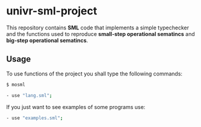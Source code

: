 # univr-sml-project

This repository contains **SML** code that implements a simple typechecker and
the functions used to reproduce **small-step operational sematincs** and
**big-step operational sematincs**.

## Usage

To use functions of the project you shall type the following commands:

```bash
$ mosml
```

```bash
- use "lang.sml";
```

If you just want to see examples of some programs use:

```bash
- use "examples.sml";
```

